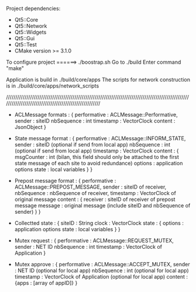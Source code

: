 Project dependencies: 
  - Qt5::Core
  - Qt5::Network
  - Qt5::Widgets
  - Qt5::Gui
  - Qt5::Test
  - CMake version >= 3.1.0

To configure project ======> ./boostrap.sh
Go to ./build
Enter command "make"


Application is build in ./build/core/apps
The scripts for network construction is in ./build/core/apps/network_scripts


//////////////////////////////////////////////////////////////////////////////////////////////////////////////////////////////////////////////////////

- ACLMessage formats : {
                            performative : ACLMessage::Performative,
                            sender       : siteID
                            nbSequence   : int
                            timestamp    : VectorClock
                            content      : JsonObject
                       }

- State message format : {
                              performative : ACLMessage::INFORM_STATE,
                              sender       : siteID     (optional if send from local app)
                              nbSequence   : int        (optional if send from local app)
                              timestamp    : VectorClock
                              content      : {
                                                msgCounter : int (bilan, this field should only be attached to the first state message of each site to avoid redundance)
                                                options : application options
                                                state   : local variables
                                             }
                         }

- Prepost message format : {
                                performative : ACLMessage::PREPOST_MESSAGE,
                                sender       : siteID of receiver,
                                nbSequence   : nbSequence of receiver,
                                timestamp    : VectorClock of original message
                                content      : {
                                                    receiver : siteID of receiver of prepost message
                                                    message  : original message (include siteID and nbSequence of sender)
                                               }
                           }

- Collectted state : {
                        siteID : String
                        clock  : VectorClock
                        state  : {
                                     options : application options
                                     state   : local variables
                                 }
                     }

- Mutex request : {
                        performative : ACLMessage::REQUEST_MUTEX,
                        sender       : NET ID
                        nbSequence   : int
                        timestamp    : VectorClock of Application
                  }

- Mutex approve : {
                        performative : ACLMessage::ACCEPT_MUTEX,
                        sender       : NET ID                           (optional for local app)
                        nbSequence   : int                              (optional for local app)
                        timestamp    : VectorClock of Application       (optional for local app)
                        content      : {apps : [array of appID]}
                  }

